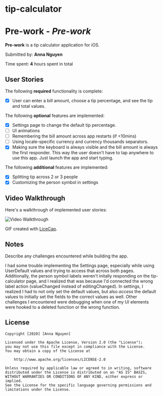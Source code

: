 # tip-calculator
# Pre-work - *Pre-work*

**Pre-work** is a tip calculator application for iOS.

Submitted by: **Anna Nguyen**

Time spent: **4** hours spent in total

## User Stories

The following **required** functionality is complete:

* [x] User can enter a bill amount, choose a tip percentage, and see the tip and total values.

The following **optional** features are implemented:
* [x] Settings page to change the default tip percentage.
* [ ] UI animations
* [ ] Remembering the bill amount across app restarts (if <10mins)
* [ ] Using locale-specific currency and currency thousands separators.
* [x] Making sure the keyboard is always visible and the bill amount is always the first responder. This way the user doesn't have to tap anywhere to use this app. Just launch the app and start typing.

The following **additional** features are implemented:

- [x] Splitting tip across 2 or 3 people
- [x] Customizing the person symbol in settings

## Video Walkthrough 

Here's a walkthrough of implemented user stories:

<img src='http://g.recordit.co/wM81zLe7hv.gif' title='Video Walkthrough' width='' alt='Video Walkthrough' />

GIF created with [LiceCap](http://www.cockos.com/licecap/).

## Notes

Describe any challenges encountered while building the app.

I had some trouble implementing the Settings page, especially while using UserDefault values and trying to access that across both pages. Additionally, the person symbol labels weren't initally responding on the tip-calculator page, and I realized that was because I'd connected the wrong label action (valueChanged instead of editingChanged). In settings, I realized I had to not only set the default values, but also *access* the default values to initially set the fields to the correct values as well. Other challenges I encountered were debugging when one of my UI elements were hooked to a deleted function or the wrong function.

## License

    Copyright [2020] [Anna Nguyen]

    Licensed under the Apache License, Version 2.0 (the "License");
    you may not use this file except in compliance with the License.
    You may obtain a copy of the License at

        http://www.apache.org/licenses/LICENSE-2.0

    Unless required by applicable law or agreed to in writing, software
    distributed under the License is distributed on an "AS IS" BASIS,
    WITHOUT WARRANTIES OR CONDITIONS OF ANY KIND, either express or implied.
    See the License for the specific language governing permissions and
    limitations under the License.
